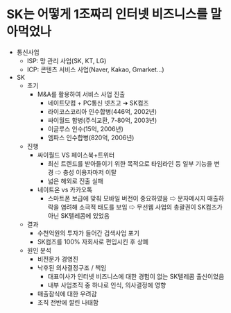 # SK는 어떻게 1조짜리 인터넷 비즈니스를 말아먹었나
- 통신사업
    - ISP: 망 관리 사업(SK, KT, LG)
    - ICP: 콘텐츠 서비스 사업(Naver, Kakao, Gmarket...)
- SK
    - 초기
        - M&A를 활용하여 서비스 사업 진출
            - 네이트닷컴 + PC통신 넷츠고 ➔ SK컴즈
            - 라이코스코리아 인수합병(446억, 2002년)
            - 싸이월드 합병(주식교환, 7-80억, 2003년)
            - 이글루스 인수(15억, 2006년)
            - 엠파스 인수합병(820억, 2006년)
    - 진행
        - 싸이월드 VS 페이스북+트위터
            - 최신 트렌드를 받아들이기 위한 목적으로 타임라인 등 일부 기능을 변경
                ⇨ 충성 이용자마저 이탈
            - 넓은 해외로 진출 실패
        - 네이트온 vs 카카오톡
            - 스마트폰 보급에 맞춰 모바일 버전이 중요하였음
                ⇨ 문자메시지 매출하락을 염려해 소극적 태도를 보임
                ⇨ 무선웹 사업의 총괄권이 SK컴즈가 아닌 SK텔레콤에 있었음
    - 결과
        - 수천억원의 투자가 들어간 검색사업 포기
        - SK컴즈를 100% 자회사로 편입시킨 후 상폐
    - 원인 분석
        - 비전문가 경영진
        - 낙후된 의사결정구조 / 책임
            - 대표이사가 인터넷 비즈니스에 대한 경험이 없는 SK텔레콤 출신이었음
            - 내부 사업조직 중 하나로 인식, 의사결정에 영향
        - 매출잠식에 대한 우려감
        - 조직 전반에 깔린 나태함
